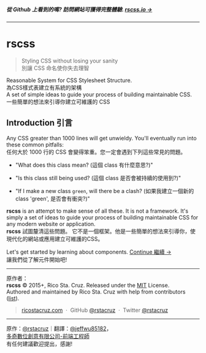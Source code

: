##### 從 Github 上看到的嗎? 訪問網站可獲得完整體驗. **[rscss.io →](http://jeffwu85182.github.io/rscss/)**
<!-- {h5: style='display:none'} -->

----
<!-- {hr: style='display:none'} -->

# rscss

<!-- {h1:.massive-header.-with-tagline} -->

> Styling CSS without losing your sanity <br>
> 別讓 CSS 命名使你失去理智

Reasonable System for CSS Stylesheet Structure.<br>
為CSS樣式表建立有系統的架構<br>
A set of simple ideas to guide your process of building maintainable CSS.<br>
一些簡單的想法來引導你建立可維護的 CSS


Introduction
引言
------------

Any CSS greater than 1000 lines will get unwieldy. You'll eventually run into these common pitfalls:<br>
任何大於 1000 行的 CSS 會變得笨重。您一定會遇到下列這些常見的問題。

* "What does this class mean? (這個 class 有什麼意思?)"

* "Is this class still being used? (這個 class 是否會被持續的使用到?)"

* "If I make a new class `green`, will there be a clash? (如果我建立一個新的 class 'green', 是否會有衝突?)"

**rscss** is an attempt to make sense of all these. It is not a framework. It's simply a set of ideas to guide your process of building maintainable CSS for any modern website or application. <br>
**rscss** 試圖釐清這些問題。 它不是一個框架。他是一些簡單的想法來引導你，使現代化的網站或應用建立可維護的CSS。

Let's get started by learning about components.
[Continue 繼續 →](docs/components.md)<br>
讓我們從了解元件開始吧!
<!-- {p:.pull-box} -->

----
<!-- {hr: style='display:none'} -->
原作者：<br>
**rscss** © 2015+, Rico Sta. Cruz. Released under the [MIT] License.<br>
Authored and maintained by Rico Sta. Cruz with help from contributors ([list][contributors]). <br>

<!-- {p: style='display:none'} -->

> [ricostacruz.com](http://ricostacruz.com) &nbsp;&middot;&nbsp;
> GitHub [@rstacruz](https://github.com/rstacruz) &nbsp;&middot;&nbsp;
> Twitter [@rstacruz](https://twitter.com/rstacruz)

----
原作：[@rstacruz](https://github.com/rstacruz)｜翻譯：[@jeffwu85182](https://github.com/jeffwu85182)，	
[多奇數位創意有限公司-前端工程師](http://www.miniasp.com) <br>
有任何建議歡迎提出，感謝! <br>

<!-- {blockquote: style='display:none'} -->

[MIT]: http://mit-license.org/
[contributors]: http://github.com/rstacruz/rscss/contributors

